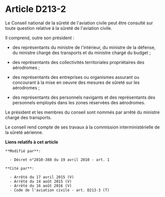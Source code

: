 # Article D213-2

Le Conseil national de la sûreté de l'aviation civile peut être consulté sur toute question relative à la sûreté de
l'aviation civile.

Il comprend, outre son président :

- des représentants du ministre de l'intérieur, du ministre de la défense, du ministre chargé des transports et du ministre
chargé du budget ;

- des représentants des collectivités territoriales propriétaires des aérodromes ; 

- des représentants des entreprises ou organismes assurant ou concourant à la mise en oeuvre des mesures de sûreté sur les
aérodromes ;

- des représentants des personnels navigants et des représentants des personnels employés dans les zones réservées des
aérodromes.

Le président et les membres du conseil sont nommés par arrêté du ministre chargé des transports.

Le conseil rend compte de ses travaux à la commission interministérielle de la sûreté aérienne.

**Liens relatifs à cet article**

	**Modifié par**:

	  - Décret n°2010-388 du 19 avril 2010 - art. 1

	**Cité par**:

	  - Arrêté du 17 avril 2015 (V)
	  - Arrêté du 14 août 2015 (V)
	  - Arrêté du 16 août 2016 (V)
	  - Code de l'aviation civile - art. D213-3 (T)
